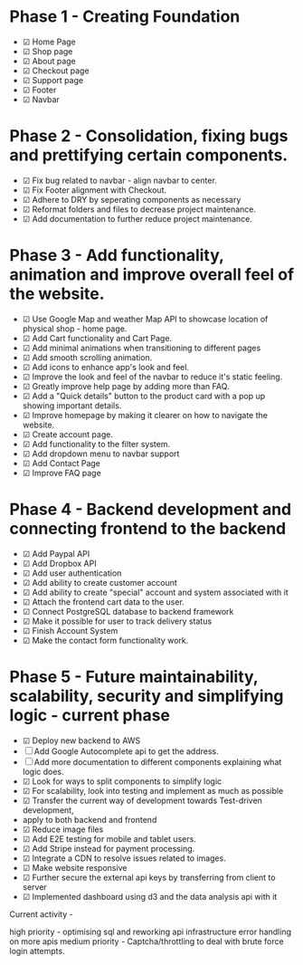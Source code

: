 # Phase 1 - Creating Foundation

- &#9745; Home Page
- &#9745; Shop page
- &#9745; About page
- &#9745; Checkout page
- &#9745; Support page
- &#9745; Footer
- &#9745; Navbar

# Phase 2 - Consolidation, fixing bugs and prettifying certain components.

- &#9745; Fix bug related to navbar - align navbar to center.
- &#9745; Fix Footer alignment with Checkout.
- &#9745; Adhere to DRY by seperating components as necessary
- &#9745; Reformat folders and files to decrease project maintenance.
- &#9745; Add documentation to further reduce project maintenance.

# Phase 3 - Add functionality, animation and improve overall feel of the website.

- &#9745; Use Google Map and weather Map API to showcase location of physical shop - home page.
- &#9745; Add Cart functionality and Cart Page.
- &#9745; Add minimal animations when transitioning to different pages
- &#9745; Add smooth scrolling animation.
- &#9745; Add icons to enhance app's look and feel.
- &#9745; Improve the look and feel of the navbar to reduce it's static feeling.
- &#9745; Greatly improve help page by adding more than FAQ.
- &#9745; Add a "Quick details" button to the product card with a pop up showing important details.
- &#9745; Improve homepage by making it clearer on how to navigate the website.
- &#9745; Create account page.
- &#9745; Add functionality to the filter system.
- &#9745; Add dropdown menu to navbar support
- &#9745; Add Contact Page
- &#9745; Improve FAQ page

# Phase 4 - Backend development and connecting frontend to the backend

- &#9745; Add Paypal API
- &#9745; Add Dropbox API
- &#9745; Add user authentication
- &#9745; Add ability to create customer account
- &#9745; Add ability to create "special" account and system associated with it
- &#9745; Attach the frontend cart data to the user.
- &#9745; Connect PostgreSQL database to backend framework
- &#9745; Make it possible for user to track delivery status
- &#9745; Finish Account System
- &#9745; Make the contact form functionality work.

# Phase 5 - Future maintainability, scalability, security and simplifying logic - current phase

- &#9745; Deploy new backend to AWS
- &#9744; Add Google Autocomplete api to get the address.
- &#9744; Add more documentation to different components explaining what logic does.
- &#9745; Look for ways to split components to simplify logic
- &#9745; For scalability, look into testing and implement as much as possible
- &#9745; Transfer the current way of development towards Test-driven development,
- apply to both backend and frontend
- &#9745; Reduce image files
- &#9745; Add E2E testing for mobile and tablet users.
- &#9745; Add Stripe instead for payment processing.
- &#9745; Integrate a CDN to resolve issues related to images.
- &#9745; Make website responsive
- &#9745; Further secure the external api keys by transferring from client to server
- &#9745; Implemented dashboard using d3 and the data analysis api with it

Current activity -

high priority -
optimising sql and reworking api infrastructure
error handling on more apis
medium priority -
Captcha/throttling to deal with brute force login attempts.
